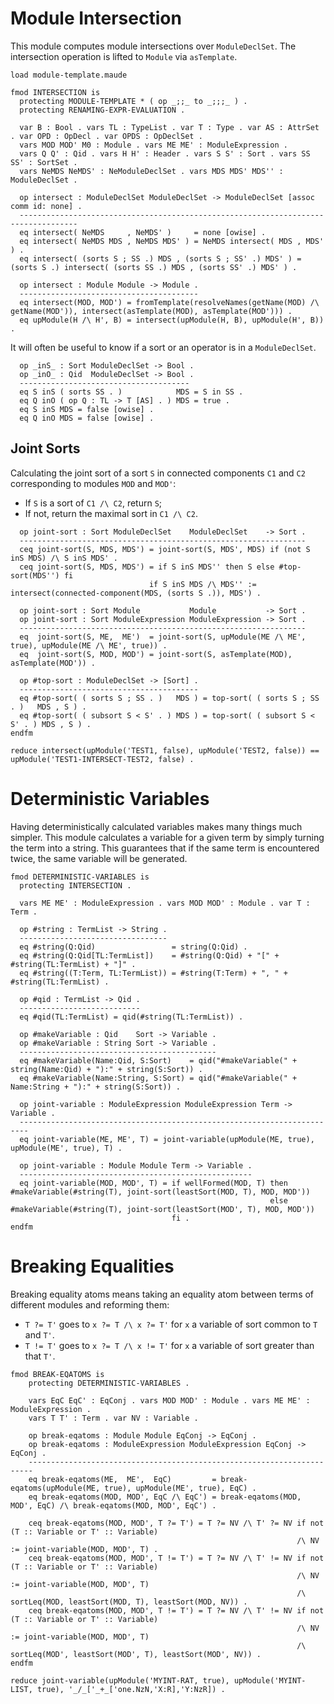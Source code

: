 Module Intersection
===================

This module computes module intersections over `ModuleDeclSet`.
The intersection operation is lifted to `Module` via `asTemplate`.

```{.maude .intersection}
load module-template.maude

fmod INTERSECTION is
  protecting MODULE-TEMPLATE * ( op _;;_ to _;;;_ ) .
  protecting RENAMING-EXPR-EVALUATION .

  var B : Bool . vars TL : TypeList . var T : Type . var AS : AttrSet . var OPD : OpDecl . var OPDS : OpDeclSet .
  vars MOD MOD' M0 : Module . vars ME ME' : ModuleExpression .
  vars Q Q' : Qid . vars H H' : Header . vars S S' : Sort . vars SS SS' : SortSet .
  vars NeMDS NeMDS' : NeModuleDeclSet . vars MDS MDS' MDS'' : ModuleDeclSet .

  op intersect : ModuleDeclSet ModuleDeclSet -> ModuleDeclSet [assoc comm id: none] .
  -----------------------------------------------------------------------------------
  eq intersect( NeMDS     , NeMDS' )     = none [owise] .
  eq intersect( NeMDS MDS , NeMDS MDS' ) = NeMDS intersect( MDS , MDS' ) .
  eq intersect( (sorts S ; SS .) MDS , (sorts S ; SS' .) MDS' ) = (sorts S .) intersect( (sorts SS .) MDS , (sorts SS' .) MDS' ) .

  op intersect : Module Module -> Module .
  ----------------------------------------
  eq intersect(MOD, MOD') = fromTemplate(resolveNames(getName(MOD) /\ getName(MOD')), intersect(asTemplate(MOD), asTemplate(MOD'))) .
  eq upModule(H /\ H', B) = intersect(upModule(H, B), upModule(H', B)) .
```

It will often be useful to know if a sort or an operator is in a `ModuleDeclSet`.

```{.maude .intersection}
  op _inS_ : Sort ModuleDeclSet -> Bool .
  op _inO_ : Qid  ModuleDeclSet -> Bool .
  --------------------------------------
  eq S inS ( sorts SS . )            MDS = S in SS .
  eq Q inO ( op Q : TL -> T [AS] . ) MDS = true .
  eq S inS MDS = false [owise] .
  eq Q inO MDS = false [owise] .
```

Joint Sorts
-----------

Calculating the joint sort of a sort `S` in connected components `C1` and `C2` corresponding to modules `MOD` and `MOD'`:

-   If `S` is a sort of `C1 /\ C2`, return `S`;
-   If not, return the maximal sort in `C1 /\ C2`.

```{.maude .intersection}
  op joint-sort : Sort ModuleDeclSet    ModuleDeclSet    -> Sort .
  ----------------------------------------------------------------
  ceq joint-sort(S, MDS, MDS') = joint-sort(S, MDS', MDS) if (not S inS MDS) /\ S inS MDS' .
  ceq joint-sort(S, MDS, MDS') = if S inS MDS'' then S else #top-sort(MDS'') fi
                               if S inS MDS /\ MDS'' := intersect(connected-component(MDS, (sorts S .)), MDS') .

  op joint-sort : Sort Module           Module           -> Sort .
  op joint-sort : Sort ModuleExpression ModuleExpression -> Sort .
  ----------------------------------------------------------------
  eq  joint-sort(S, ME,  ME')  = joint-sort(S, upModule(ME /\ ME', true), upModule(ME /\ ME', true)) .
  eq  joint-sort(S, MOD, MOD') = joint-sort(S, asTemplate(MOD), asTemplate(MOD')) .

  op #top-sort : ModuleDeclSet -> [Sort] .
  ----------------------------------------
  eq #top-sort( ( sorts S ; SS . )   MDS ) = top-sort( ( sorts S ; SS . )   MDS , S ) .
  eq #top-sort( ( subsort S < S' . ) MDS ) = top-sort( ( subsort S < S' . ) MDS , S ) .
endfm
```

```
reduce intersect(upModule('TEST1, false), upModule('TEST2, false)) == upModule('TEST1-INTERSECT-TEST2, false) .
```

Deterministic Variables
=======================

Having deterministically calculated variables makes many things much simpler.
This module calculates a variable for a given term by simply turning the term into a string.
This guarantees that if the same term is encountered twice, the same variable will be generated.

```{.maude .intersection}
fmod DETERMINISTIC-VARIABLES is
  protecting INTERSECTION .

  vars ME ME' : ModuleExpression . vars MOD MOD' : Module . var T : Term .

  op #string : TermList -> String .
  ---------------------------------
  eq #string(Q:Qid)                 = string(Q:Qid) .
  eq #string(Q:Qid[TL:TermList])    = #string(Q:Qid) + "[" + #string(TL:TermList) + "]" .  
  eq #string((T:Term, TL:TermList)) = #string(T:Term) + ", " + #string(TL:TermList) .

  op #qid : TermList -> Qid .
  ---------------------------
  eq #qid(TL:TermList) = qid(#string(TL:TermList)) .

  op #makeVariable : Qid    Sort -> Variable .
  op #makeVariable : String Sort -> Variable .
  --------------------------------------------
  eq #makeVariable(Name:Qid, S:Sort)    = qid("#makeVariable(" + string(Name:Qid) + "):" + string(S:Sort)) .
  eq #makeVariable(Name:String, S:Sort) = qid("#makeVariable(" + Name:String + "):" + string(S:Sort)) .

  op joint-variable : ModuleExpression ModuleExpression Term -> Variable .
  ------------------------------------------------------------------------
  eq joint-variable(ME, ME', T) = joint-variable(upModule(ME, true), upModule(ME', true), T) .

  op joint-variable : Module Module Term -> Variable .
  ----------------------------------------------------
  eq joint-variable(MOD, MOD', T) = if wellFormed(MOD, T) then #makeVariable(#string(T), joint-sort(leastSort(MOD, T), MOD, MOD'))
                                                          else #makeVariable(#string(T), joint-sort(leastSort(MOD', T), MOD, MOD'))
                                    fi .
endfm
```

Breaking Equalities
===================

Breaking equality atoms means taking an equality atom between terms of different modules and reforming them:

-   `T ?= T'` goes to `x ?= T /\ x ?= T'` for `x` a variable of sort common to `T` and `T'`.
-   `T != T'` goes to `x ?= T /\ x != T'` for `x` a variable of sort greater than that `T'`.

```{.maude .intersection}
fmod BREAK-EQATOMS is
    protecting DETERMINISTIC-VARIABLES .

    vars EqC EqC' : EqConj . vars MOD MOD' : Module . vars ME ME' : ModuleExpression .
    vars T T' : Term . var NV : Variable .

    op break-eqatoms : Module Module EqConj -> EqConj .
    op break-eqatoms : ModuleExpression ModuleExpression EqConj -> EqConj .
    -----------------------------------------------------------------------
    eq break-eqatoms(ME,  ME',  EqC)         = break-eqatoms(upModule(ME, true), upModule(ME', true), EqC) .
    eq break-eqatoms(MOD, MOD', EqC /\ EqC') = break-eqatoms(MOD, MOD', EqC) /\ break-eqatoms(MOD, MOD', EqC') .

    ceq break-eqatoms(MOD, MOD', T ?= T') = T ?= NV /\ T' ?= NV if not (T :: Variable or T' :: Variable)
                                                                /\ NV := joint-variable(MOD, MOD', T) .
    ceq break-eqatoms(MOD, MOD', T != T') = T ?= NV /\ T' != NV if not (T :: Variable or T' :: Variable)
                                                                /\ NV := joint-variable(MOD, MOD', T)
                                                                /\ sortLeq(MOD, leastSort(MOD, T), leastSort(MOD, NV)) .
    ceq break-eqatoms(MOD, MOD', T != T') = T ?= NV /\ T' != NV if not (T :: Variable or T' :: Variable)
                                                                /\ NV := joint-variable(MOD, MOD', T) 
                                                                /\ sortLeq(MOD', leastSort(MOD', T), leastSort(MOD', NV)) .
endfm
```

```
reduce joint-variable(upModule('MYINT-RAT, true), upModule('MYINT-LIST, true), '_/_['_+_['one.NzN,'X:R],'Y:NzR]) .
```

